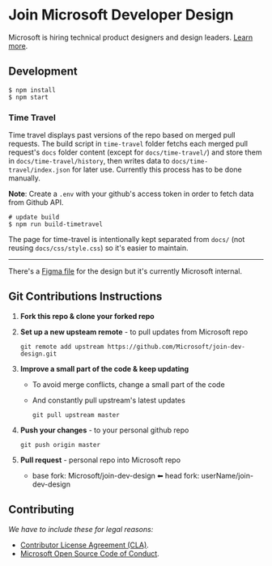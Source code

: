 # Join Microsoft Developer Design

Microsoft is hiring technical product designers and design leaders. [Learn more](https://microsoft.github.io/join-dev-design/).

## Development

```shell
$ npm install
$ npm start
```

### Time Travel

Time travel displays past versions of the repo based on merged pull requests.
The build script in `time-travel` folder fetchs each merged pull request's `docs` folder content (except for `docs/time-travel/`) and store them in `docs/time-travel/history`, then writes data to `docs/time-travel/index.json` for later use. Currently this process has to be done manually.

**Note**: Create a `.env` with your github's access token in order to fetch data from Github API.

```shell
# update build
$ npm run build-timetravel
```

The page for time-travel is intentionally kept separated from `docs/` (not reusing `docs/css/style.css`) so it's easier to maintain.

---

There's a [Figma file](https://www.figma.com/file/Nkddv9KabDaTFtqZ5vlSzUxr/Developer-Design-Recruiting-Site?node-id=1%3A2) for the design but it's currently Microsoft internal.

## Git Contributions Instructions

1.  **Fork this repo & clone your forked repo**
2.  **Set up a new upsteam remote** - to pull updates from Microsoft repo

    ```
    git remote add upstream https://github.com/Microsoft/join-dev-design.git
    ```

3.  **Improve a small part of the code & keep updating**

    - To avoid merge conflicts, change a small part of the code
    - And constantly pull upstream's latest updates

      ```
      git pull upstream master
      ```

4.  **Push your changes** - to your personal github repo

    ```
    git push origin master
    ```

5.  **Pull request** - personal repo into Microsoft repo
    - base fork: Microsoft/join-dev-design ⬅ head fork: userName/join-dev-design

## Contributing

_We have to include these for legal reasons:_

- [Contributor License Agreement (CLA)](https://cla.microsoft.com).
- [Microsoft Open Source Code of Conduct](https://opensource.microsoft.com/codeofconduct/).
